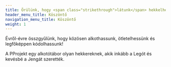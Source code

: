 ```yaml
---
title: Örülünk, hogy <span class="strikethrough">látunk</span> hekkelhetünk!
header_menu_title: Köszöntő
navigation_menu_title: Köszöntő
weight: 1
---
```


Évről-évre összgyűlünk, hogy közösen alkothassunk, ötletelhessünk és legfőképpen kódolhassunk!

A PProjekt egy alkotótábor olyan hekkereknek, akik inkább a Legót és kevésbé a Jengát szerették.
